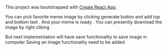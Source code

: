 This project was bootstrapped with [Create React App](https://github.com/facebook/create-react-app).

You can pick favorite meme image by clicking generate button 
and add top and bottom text . 
And your meme is ready . You can presently download the image by right cliking 

But next implementation will have save functionality to save image in computer
Saving an image functionality need to be added 